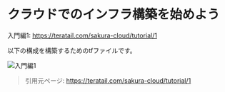 # クラウドでのインフラ構築を始めよう

入門編1: https://teratail.com/sakura-cloud/tutorial/1

以下の構成を構築するためのtfファイルです。

![入門編1](https://teratail.storage.googleapis.com/assets/img/sakura/article/1/01.png?1491901812195333 "入門編1")

> 引用元ページ: https://teratail.com/sakura-cloud/tutorial/1

